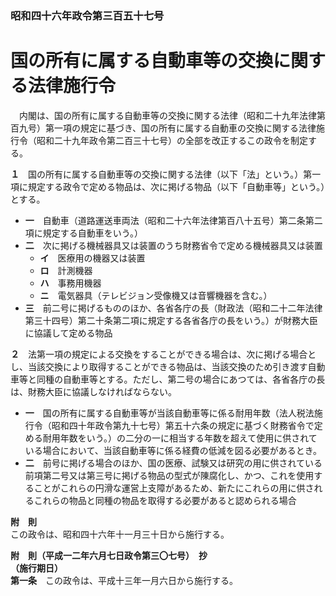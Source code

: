 ### 昭和四十六年政令第三百五十七号  
# 国の所有に属する自動車等の交換に関する法律施行令  
　内閣は、国の所有に属する自動車等の交換に関する法律（昭和二十九年法律第百九号）第一項の規定に基づき、国の所有に属する自動車の交換に関する法律施行令（昭和二十九年政令第二百三十七号）の全部を改正するこの政令を制定する。  
  
**１**　国の所有に属する自動車等の交換に関する法律（以下「法」という。）第一項に規定する政令で定める物品は、次に掲げる物品（以下「自動車等」という。）とする。  
* **一**　自動車（道路運送車両法（昭和二十六年法律第百八十五号）第二条第二項に規定する自動車をいう。）  
* **二**　次に掲げる機械器具又は装置のうち財務省令で定める機械器具又は装置  
	* **イ**　医療用の機器又は装置  
	* **ロ**　計測機器  
	* **ハ**　事務用機器  
	* **ニ**　電気器具（テレビジョン受像機又は音響機器を含む。）  
* **三**　前二号に掲げるもののほか、各省各庁の長（財政法（昭和二十二年法律第三十四号）第二十条第二項に規定する各省各庁の長をいう。）が財務大臣に協議して定める物品  
  
**２**　法第一項の規定による交換をすることができる場合は、次に掲げる場合とし、当該交換により取得することができる物品は、当該交換のため引き渡す自動車等と同種の自動車等とする。ただし、第二号の場合にあつては、各省各庁の長は、財務大臣に協議しなければならない。  
* **一**　国の所有に属する自動車等が当該自動車等に係る耐用年数（法人税法施行令（昭和四十年政令第九十七号）第五十六条の規定に基づく財務省令で定める耐用年数をいう。）の二分の一に相当する年数を超えて使用に供されている場合において、当該自動車等に係る経費の低減を図る必要があるとき。  
* **二**　前号に掲げる場合のほか、国の医療、試験又は研究の用に供されている前項第二号又は第三号に掲げる物品の型式が陳腐化し、かつ、これを使用することがこれらの円滑な運営上支障があるため、新たにこれらの用に供されるこれらの物品と同種の物品を取得する必要があると認められる場合  
  
**附　則**  
この政令は、昭和四十六年十一月三十日から施行する。  
  
**附　則（平成一二年六月七日政令第三〇七号）　抄**  
**（施行期日）**  
**第一条**　この政令は、平成十三年一月六日から施行する。  
  
